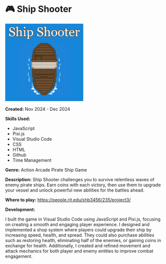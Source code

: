 # 🎮 Ship Shooter
<img src="Images/Ship Shooter Logo.png" alt="Ship Shooter Logo" width = 250>

**Created:** Nov 2024 - Dec 2024

**Skills Used:** 
- JavaScript
- Pixi.js
- Visual Studio Code
- CSS
- HTML
- Github
- Time Management

**Genre:** Action Arcade Pirate Ship Game

**Description:** Ship Shooter challenges you to survive relentless waves of enemy pirate ships. Earn coins with each victory, then use them to upgrade your vessel and unlock powerful new abilities for the battles ahead.

**Where to play:**  <a href="https://people.rit.edu/shb3456/235/project3/">https://people.rit.edu/shb3456/235/project3/</a>

**Development:**

I built the game in Visual Studio Code using JavaScript and Pixi.js, focusing on creating a smooth and engaging player experience. I designed and implemented a shop system where players could upgrade their ship by increasing speed, health, and spread. They could also purchase abilities such as restoring health, eliminating half of the enemies, or gaining coins in exchange for health. Additionally, I created and refined movement and attack mechanics for both player and enemy entities to improve combat engagement.
